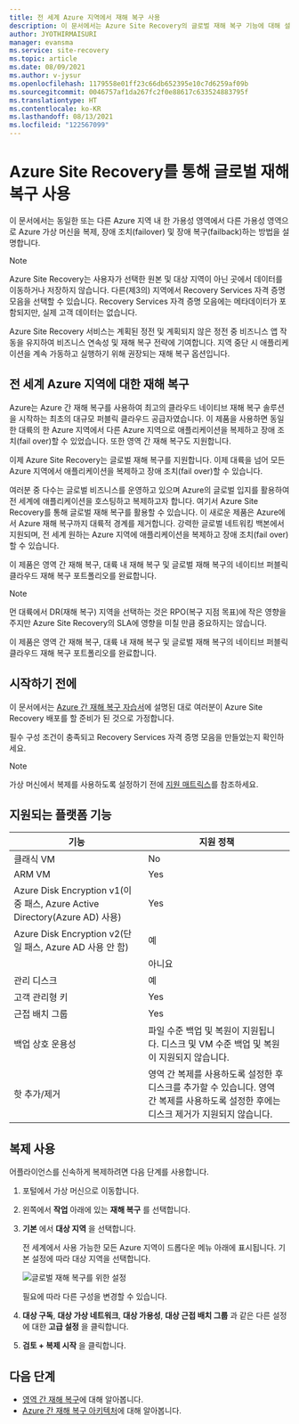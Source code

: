 ```yaml
---
title: 전 세계 Azure 지역에서 재해 복구 사용
description: 이 문서에서는 Azure Site Recovery의 글로벌 재해 복구 기능에 대해 설명합니다.
author: JYOTHIRMAISURI
manager: evansma
ms.service: site-recovery
ms.topic: article
ms.date: 08/09/2021
ms.author: v-jysur
ms.openlocfilehash: 1179558e01ff23c66db652395e10c7d6259af09b
ms.sourcegitcommit: 0046757af1da267fc2f0e88617c633524883795f
ms.translationtype: HT
ms.contentlocale: ko-KR
ms.lasthandoff: 08/13/2021
ms.locfileid: "122567099"
---
```

# <a name="enable-global-disaster-recovery-using-azure-site-recovery"></a>Azure Site Recovery를 통해 글로벌 재해 복구 사용

이 문서에서는 동일한 또는 다른 Azure 지역 내 한 가용성 영역에서 다른 가용성 영역으로 Azure 가상 머신을 복제, 장애 조치(failover) 및 장애 복구(failback)하는 방법을 설명합니다.

>[!NOTE]
> Azure Site Recovery는 사용자가 선택한 원본 및 대상 지역이 아닌 곳에서 데이터를 이동하거나 저장하지 않습니다. 다른(제3의) 지역에서 Recovery Services 자격 증명 모음을 선택할 수 있습니다. Recovery Services 자격 증명 모음에는 메타데이터가 포함되지만, 실제 고객 데이터는 없습니다.

Azure Site Recovery 서비스는 계획된 정전 및 계획되지 않은 정전 중 비즈니스 앱 작동을 유지하여 비즈니스 연속성 및 재해 복구 전략에 기여합니다. 지역 중단 시 애플리케이션을 계속 가동하고 실행하기 위해 권장되는 재해 복구 옵션입니다.

## <a name="disaster-recovery-for-global-azure-regions"></a>전 세계 Azure 지역에 대한 재해 복구

Azure는 Azure 간 재해 복구를 사용하여 최고의 클라우드 네이티브 재해 복구 솔루션을 시작하는 최초의 대규모 퍼블릭 클라우드 공급자였습니다. 이 제품을 사용하면 동일한 대륙의 한 Azure 지역에서 다른 Azure 지역으로 애플리케이션을 복제하고 장애 조치(fail over)할 수 있었습니다. 또한 영역 간 재해 복구도 지원합니다.   

이제 Azure Site Recovery는 글로벌 재해 복구를 지원합니다. 이제 대륙을 넘어 모든 Azure 지역에서 애플리케이션을 복제하고 장애 조치(fail over)할 수 있습니다.

여러분 중 다수는 글로벌 비즈니스를 운영하고 있으며 Azure의 글로벌 입지를 활용하여 전 세계에 애플리케이션을 호스팅하고 복제하고자 합니다. 여기서 Azure Site Recovery를 통해 글로벌 재해 복구를 활용할 수 있습니다. 이 새로운 제품은 Azure에서 Azure 재해 복구까지 대륙적 경계를 제거합니다. 강력한 글로벌 네트워킹 백본에서 지원되며, 전 세계 원하는 Azure 지역에 애플리케이션을 복제하고 장애 조치(fail over)할 수 있습니다.  

이 제품은 영역 간 재해 복구, 대륙 내 재해 복구 및 글로벌 재해 복구의 네이티브 퍼블릭 클라우드 재해 복구 포트폴리오를 완료합니다.

>[!NOTE]
>먼 대륙에서 DR(재해 복구) 지역을 선택하는 것은 RPO(복구 지점 목표)에 작은 영향을 주지만 Azure Site Recovery의 SLA에 영향을 미칠 만큼 중요하지는 않습니다.

이 제품은 영역 간 재해 복구, 대륙 내 재해 복구 및 글로벌 재해 복구의 네이티브 퍼블릭 클라우드 재해 복구 포트폴리오를 완료합니다.  

## <a name="before-you-begin"></a>시작하기 전에
이 문서에서는 [Azure 간 재해 복구 자습서](azure-to-azure-tutorial-enable-replication.md)에 설명된 대로 여러분이 Azure Site Recovery 배포를 할 준비가 된 것으로 가정합니다.

필수 구성 조건이 충족되고 Recovery Services 자격 증명 모음을 만들었는지 확인하세요.

>[!NOTE]
> 가상 머신에서 복제를 사용하도록 설정하기 전에 [지원 매트릭스](azure-to-azure-support-matrix.md)를 참조하세요.

## <a name="supported-platform-features"></a>지원되는 플랫폼 기능

| **기능** | **지원 정책** |
| --- | --- |
| 클래식 VM | No |
| ARM VM |  Yes |
| Azure Disk Encryption v1(이중 패스, Azure Active Directory(Azure AD) 사용) |  Yes |
| Azure Disk Encryption v2(단일 패스, Azure AD 사용 안 함) |  예 |
|     |  아니요 |
| 관리 디스크 |  예 |
| 고객 관리형 키 |   Yes |
| 근접 배치 그룹 |  Yes |
| 백업 상호 운용성 | 파일 수준 백업 및 복원이 지원됩니다. 디스크 및 VM 수준 백업 및 복원이 지원되지 않습니다. |
| 핫 추가/제거 | 영역 간 복제를 사용하도록 설정한 후 디스크를 추가할 수 있습니다. 영역 간 복제를 사용하도록 설정한 후에는 디스크 제거가 지원되지 않습니다. |

## <a name="enable-replication"></a>복제 사용

어플라이언스를 신속하게 복제하려면 다음 단계를 사용합니다.

1. 포털에서 가상 머신으로 이동합니다.

2. 왼쪽에서 **작업** 아래에 있는 **재해 복구** 를 선택합니다.

3. **기본** 에서 **대상 지역** 을 선택합니다.

   전 세계에서 사용 가능한 모든 Azure 지역이 드롭다운 메뉴 아래에 표시됩니다. 기본 설정에 따라 대상 지역을 선택합니다.  

   ![글로벌 재해 복구를 위한 설정](./media/azure-to-azure-enable-global-disaster-recovery/enable-global-disaster-recovery.png)

   필요에 따라 다른 구성을 변경할 수 있습니다.

4. **대상 구독**, **대상 가상 네트워크**, **대상 가용성**, **대상 근접 배치 그룹** 과 같은 다른 설정에 대한 **고급 설정** 을 클릭합니다.

5. **검토 + 복제 시작** 을 클릭합니다.

## <a name="next-steps"></a>다음 단계

- [영역 간 재해 복구](azure-to-azure-how-to-enable-zone-to-zone-disaster-recovery.md)에 대해 알아봅니다.
- [Azure 간 재해 복구 아키텍처](azure-to-azure-architecture.md)에 대해 알아봅니다.

